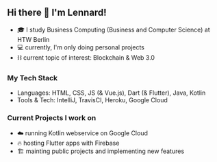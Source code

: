 ## Hi there 👋 I'm Lennard!

- 🎓 I study Business Computing (Business and Computer Science) at HTW Berlin
- 💻 currently, I'm only doing personal projects
- ⛓️ current topic of interest: Blockchain & Web 3.0

### My Tech Stack
- Languages: HTML, CSS, JS (& Vue.js), Dart (& Flutter), Java, Kotlin
- Tools & Tech: IntelliJ, TravisCI, Heroku, Google Cloud

### Current Projects I work on
- ☁️ running Kotlin webservice on Google Cloud
- 🔥 hosting Flutter apps with Firebase
- 🏗️ mainting public projects and implementing new features
